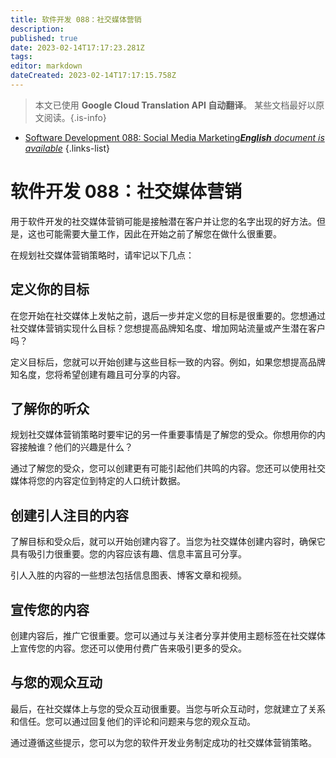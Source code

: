 ```yaml
---
title: 软件开发 088：社交媒体营销
description: 
published: true
date: 2023-02-14T17:17:23.281Z
tags: 
editor: markdown
dateCreated: 2023-02-14T17:17:15.758Z
---
```


> 本文已使用 **Google Cloud Translation API 自动翻译**。
某些文档最好以原文阅读。{.is-info}



- [Software Development 088: Social Media Marketing***English** document is available*](/en/Knowledge-base/Software-Development/Learning/software-development-088-social-media-marketing)
{.links-list}


# 软件开发 088：社交媒体营销

用于软件开发的社交媒体营销可能是接触潜在客户并让您的名字出现的好方法。但是，这也可能需要大量工作，因此在开始之前了解您在做什么很重要。

在规划社交媒体营销策略时，请牢记以下几点：

## 定义你的目标

在您开始在社交媒体上发帖之前，退后一步并定义您的目标是很重要的。您想通过社交媒体营销实现什么目标？您想提高品牌知名度、增加网站流量或产生潜在客户吗？

定义目标后，您就可以开始创建与这些目标一致的内容。例如，如果您想提高品牌知名度，您将希望创建有趣且可分享的内容。

## 了解你的听众

规划社交媒体营销策略时要牢记的另一件重要事情是了解您的受众。你想用你的内容接触谁？他们的兴趣是什么？

通过了解您的受众，您可以创建更有可能引起他们共鸣的内容。您还可以使用社交媒体将您的内容定位到特定的人口统计数据。

## 创建引人注目的内容

了解目标和受众后，就可以开始创建内容了。当您为社交媒体创建内容时，确保它具有吸引力很重要。您的内容应该有趣、信息丰富且可分享。

引人入胜的内容的一些想法包括信息图表、博客文章和视频。

## 宣传您的内容

创建内容后，推广它很重要。您可以通过与关注者分享并使用主题标签在社交媒体上宣传您的内容。您还可以使用付费广告来吸引更多的受众。

## 与您的观众互动

最后，在社交媒体上与您的受众互动很重要。当您与听众互动时，您就建立了关系和信任。您可以通过回复他们的评论和问题来与您的观众互动。

通过遵循这些提示，您可以为您的软件开发业务制定成功的社交媒体营销策略。
